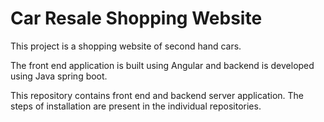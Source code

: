 # Car Resale Shopping Website

This project is a shopping website of second hand cars.

The front end application is built using Angular and backend is developed using Java spring boot.

This repository contains front end and backend server application. The steps of installation are present in the individual repositories.



